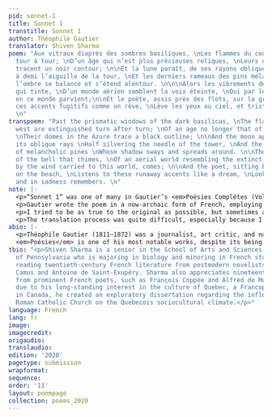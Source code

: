 ```yaml
---
pid: sonnet-1
title: Sonnet 1
transtitle: Sonnet 1
author: Théophile Gautier
translator: Shiven Sharma
poem: "Aux vitraux diaprés des sombres basiliques, \nLes flammes du couchant s’éteignent
  tour à tour; \nD’un âge qui n’est plus précieuses reliques, \nLeurs dômes dans l’azur
  tracent un noir contour; \n\nEt la lune paraît, de ses rayons obliques \nArgentant
  à demi l’aiguille de la tour, \nEt les derniers rameaux des pins mélancoliques \nDont
  l’ombre se balance et s’étend alentour. \n\n\nAlors les vibrements de la cloche
  qui tinte, \nD’un monde aérien semblent la voix éteinte, \nQui par le vent portée
  en ce monde parvient;\n\nEt le poëte, assis près des flots, sur la grève, \nÉcoute
  ces accents fugitifs comme un rêve, \nLève les yeux au ciel, et triste se souvient.
  \n"
transpoem: "Past the prismatic windows of the dark basilicas, \nThe flames of the
  west are extinguished turn after turn; \nOf an age no longer that of precious relics,
  \nTheir domes in the Azure trace a black outline; \n\nAnd the moon appears, with
  its oblique rays \nHalf silvering the needle of the tower, \nAnd the last branches
  of melancholic pines \nWhose shadow sways and spreads around. \n\nThen the vibrations
  of the bell that chimes, \nOf an aerial world resembling the extinct voice, \nWhich,
  by the wind carried to this world, comes; \n\nAnd the poet, sitting by the waves,
  on the beach, \nListens to these runaway accents like a dream, \nLooks up to heaven,
  and in sadness remembers. \n"
note: |-
  <p>“Sonnet 1” was one of many in Gautier’s <em>Poésies Complètes (Volume I)</em>, published in 1889 by the Charpentier Library. The sonnet is the first of seven in the volume and is quite possibly the most thematically profound. “Sonnet 1” is a nostalgic reflection of the past, filled with memories of the ornate and grandiose basilicas that Gautier encountered in his youth. Gautier describes various features of these basilicas, such as their multicolored stained-glass windows, the beautiful silver coating on the church pinnacle, and the pleasant chimes of their church bells. This sonnet is rich with imagery as it activates an entwinement of senses (i.e. aural and visual), giving the reader an almost synaesthetic experience.</p>
  <p>Gautier wrote the poem in a now-archaic form of French, employing some words and phrases that are not used today, such as <em>poëte</em> (line 12) and <em>Argentant à demi</em> (line 6). As such, it took some time to translate the piece and understand the poem’s context and phrasing. The term <em>poëte</em>, whose modern French counterpart is <em>poète</em>, translates to “poet.” The expression <em>argentant à demi</em> refers to the literal act of coating half of an object with a reflective substance (e.g. silver) and is now an idiom that means “to recover money.”</p>
  <p>I tried to be as true to the original as possible, but sometimes altered the wording for the sake of clarity. For instance, the literal translation of line 1 is “Through the multi-coloured stain-glass windows of the gloomy basilica.” This is too complex, and actually draws focus away from the synaesthetic imagery that underlies the setting. The expression “prismatic windows,” though it does not fully capture the intended meaning, allows for the interpretation of stained-glass windows within the context of the basilica setting. Furthermore, there are modern expressions in the French that sound awkward when translated into English. Literally, line 14 translates to “Looks up to heaven, and sad remembers.” Without the addition of “in” and replacement of “sad” with “sadness,” it seems that Gautier personifies sadness, which couldn’t be further from the intended purpose. In fact, Gautier wanted to depict the melancholic internal reflection of a poet that was situated on a beach, gazing into the sky.</p>
  <p>The translation process was quite difficult, especially because I had to decide between translating literally or changing the phrasing of the original. With the former, I risked losing coherence and creating confusion, while with the latter, I risked losing Gautier’s intended meaning. I tried my best to find the most accurate translations of the diction and idioms employed in the original work. Thus, the actual translation of the work is not the source of difficulty, especially if one is familiar with French, but the real problem arises from efforts to capture the ideas and meanings originally conveyed by Gautier. In order to do so, one must be precise in one’s use of language and make sure that changes of phrasing do not result in an alternative interpretation of the text. I feel great about this translation as I believe I communicated the original meanings and themes expressed in Gautier’s “Sonnet 1.”</p>
abio: |-
  <p>Théophile Gautier (1811–1872) was a journalist, art critic, and novelist, but most importantly, he was a poet. Living in Paris for most of his life, he spent much of his time pondering the nuanced and free-flowing nature of the arts, especially paintings and architecture. However, after attending Collège Charlemagne, he became an early proponent of Romanticism and, accordingly, turned to poetry, publishing his first poetry collection, <em>Poésies</em>, in 1830.
  <em>Poésies</em> is one of his most notable works, despite its being primarily an attempt to imitate other, more established Romantic poets, such as Victor Hugo. In the forty-two-poem collection, which includes “Sonnet 1,” Gautier displays his artistic prowess through variation of verse forms, vivid imagery, and sound internal reflection. “Sonnet 1,” in particular, was written by Gautier at the height of Romanticism, and therefore presents a synthesis of several themes present during the movement, such as supernaturalism, the sublime, and Hellenism. Interestingly, after the publication of <em>Poésies</em>, Gautier once more shifted his artistic stance. Rather than the utilitarian artistic philosophy of Romanticism, he came to prefer the more aesthetic artistic philosophy of <em>art pour l’art</em> or “art for art’s sake.” Nevertheless, Gautier is one of the best poets of his time and his voice deserves to be heard by all, irrespective of language. </p>
tbio: "<p>Shiven Sharma is a senior in the School of Arts and Sciences at the University
  of Pennsylvania who is majoring in biology and minoring in French studies. He enjoys
  reading twentieth-century French literature from postmodern novelists, such as Albert
  Camus and Antoine de Saint-Exupéry. Sharma also appreciates nineteenth-century poetry
  from prominent French poets, such as François Coppée and Alfred de Musset. Furthermore,
  due to his long-standing interest in the culture of Quebec, a Francophone province
  in Canada, he created an exploratory dissertation regarding the influence of the
  Roman Catholic Church on the Quebecois sociocultural climate.</p>"
language: French
lang: fr
image: 
imagecredit: 
origaudio: 
translaudio: 
edition: '2020'
pagetype: submission
wrapformat: 
sequence: 
order: '11'
layout: poempage
collection: poems_2020
---
```

